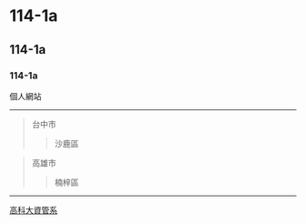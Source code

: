 # 114-1a
## 114-1a
### 114-1a
個人網站

***
>台中市
>>沙鹿區

>高雄市
>>楠梓區

---
[高科大資管系](https://mis.nkust.edu.tw/)
